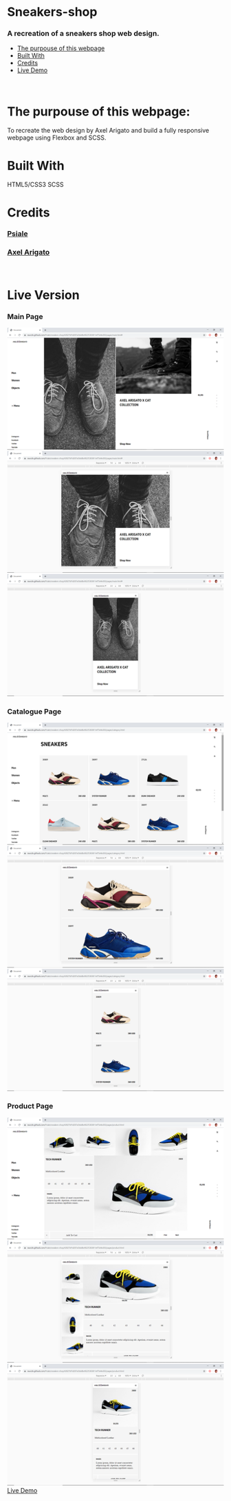 # Sneakers-shop
### A recreation of a sneakers shop web design.

* [The purpouse of this webpage](#The-purpouse-of-this-webpage)
* [Built With](#built-with)
* [Credits](#contact)
* [Live Demo](#Live-Version)
<br>

# The purpouse of this webpage:
To recreate the web design by Axel Arigato and build a fully responsive webpage using Flexbox and SCSS. 
<br>

# Built With
HTML5/CSS3
SCSS

# Credits
### [Psiale](https://github.com/Psiale)
### [Axel Arigato](https://www.behance.net/gallery/80392909/AXEL-ARIGATO-Website)

<br>

# Live Version
### Main Page
![screenshot](assets/images/main-page-1.png)
![screenshot](assets/images/main-page-2.png)
![screenshot](assets/images/main-page-3.png)

### Catalogue Page
![screenshot](assets/images/catalogue-page-1.png)
![screenshot](assets/images/catalogue-page-2.png)
![screenshot](assets/images/catalogue-page-3.png)

### Product Page
![screenshot](assets/images/product-page-1.png)
![screenshot](assets/images/product-page-2.png)
![screenshot](assets/images/product-page-3.png)
[Live Demo](https://rawcdn.githack.com/Psiale/sneakers-shop/42827bf1d207e2bddbcf6225383811ef75e9e283/pages/main.html#)
 

